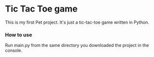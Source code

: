 # Tic Tac Toe game

This is my first Pet project. It's just a tic-tac-toe game written in Python.

### How to use
Run main.py from the same directory you downloaded the project in the console.
